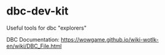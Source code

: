 # dbc-dev-kit
Useful tools for dbc "explorers"


DBC Documentation: https://wowgame.github.io/wiki-wotlk-en/wiki/DBC_File.html
